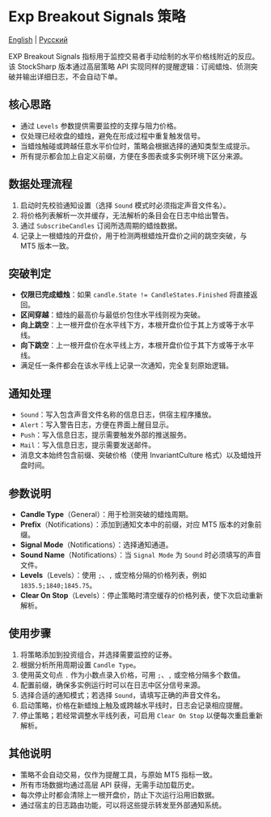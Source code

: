 # Exp Breakout Signals 策略
[English](README.md) | [Русский](README_ru.md)

EXP Breakout Signals 指标用于监控交易者手动绘制的水平价格线附近的反应。
该 StockSharp 版本通过高层策略 API 实现同样的提醒逻辑：订阅蜡烛、侦测突破并输出详细日志，不会自动下单。

## 核心思路

- 通过 `Levels` 参数提供需要监控的支撑与阻力价格。
- 仅处理已经收盘的蜡烛，避免在形成过程中重复触发信号。
- 当蜡烛触碰或跨越任意水平价位时，策略会根据选择的通知类型生成提示。
- 所有提示都会加上自定义前缀，方便在多图表或多实例环境下区分来源。

## 数据处理流程

1. 启动时先校验通知设置（选择 `Sound` 模式时必须指定声音文件名）。
2. 将价格列表解析一次并缓存，无法解析的条目会在日志中给出警告。
3. 通过 `SubscribeCandles` 订阅所选周期的蜡烛数据。
4. 记录上一根蜡烛的开盘价，用于检测两根蜡烛开盘价之间的跳空突破，与 MT5 版本一致。

## 突破判定

- **仅限已完成蜡烛**：如果 `candle.State != CandleStates.Finished` 将直接返回。
- **区间穿越**：蜡烛的最高价与最低价包住水平线则视为突破。
- **向上跳空**：上一根开盘价在水平线下方，本根开盘价位于其上方或等于水平线。
- **向下跳空**：上一根开盘价在水平线上方，本根开盘价位于其下方或等于水平线。
- 满足任一条件都会在该水平线上记录一次通知，完全复刻原始逻辑。

## 通知处理

- `Sound`：写入包含声音文件名称的信息日志，供宿主程序播放。
- `Alert`：写入警告日志，方便在界面上醒目显示。
- `Push`：写入信息日志，提示需要触发外部的推送服务。
- `Mail`：写入信息日志，提示需要发送邮件。
- 消息文本始终包含前缀、突破价格（使用 InvariantCulture 格式）以及蜡烛开盘时间。

## 参数说明

- **Candle Type**（General）：用于检测突破的蜡烛周期。
- **Prefix**（Notifications）：添加到通知文本中的前缀，对应 MT5 版本的对象前缀。
- **Signal Mode**（Notifications）：选择通知通道。
- **Sound Name**（Notifications）：当 `Signal Mode` 为 `Sound` 时必须填写的声音文件。
- **Levels**（Levels）：使用 `;`、`,` 或空格分隔的价格列表，例如 `1835.5;1840;1845.75`。
- **Clear On Stop**（Levels）：停止策略时清空缓存的价格列表，使下次启动重新解析。

## 使用步骤

1. 将策略添加到投资组合，并选择需要监控的证券。
2. 根据分析所用周期设置 `Candle Type`。
3. 使用英文句点 `.` 作为小数点录入价格，可用 `;`、`,` 或空格分隔多个数值。
4. 配置前缀，确保多实例运行时可以在日志中区分信号来源。
5. 选择合适的通知模式；若选择 `Sound`，请填写正确的声音文件名。
6. 启动策略，价格在新蜡烛上触及或跨越水平线时，日志会记录相应提醒。
7. 停止策略；若经常调整水平线列表，可启用 `Clear On Stop` 以便每次重启重新解析。

## 其他说明

- 策略不会自动交易，仅作为提醒工具，与原始 MT5 指标一致。
- 所有市场数据均通过高层 API 获得，无需手动加载历史。
- 每次停止时都会清除上一根开盘价，防止下次运行沿用旧数据。
- 通过宿主的日志路由功能，可以将这些提示转发至外部通知系统。

